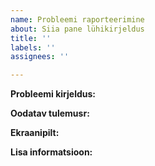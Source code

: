 ```yaml
---
name: Probleemi raporteerimine
about: Siia pane lühikirjeldus
title: ''
labels: ''
assignees: ''

---
```


**Probleemi kirjeldus:**


**Oodatav tulemusr:**


**Ekraanipilt:**


**Lisa informatsioon:**
